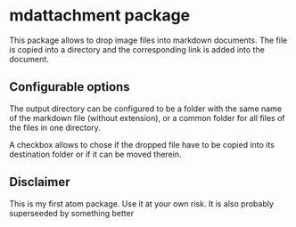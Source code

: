# mdattachment package

This package allows to drop image files into markdown documents. The file is copied into a directory and the corresponding link is added into the document.

## Configurable options

The output directory can be configured to be a folder with the same name of the markdown file (without extension), or a common folder for all files of the files in one directory.

A checkbox allows to chose if the dropped file have to be copied into its destination folder or if it can be moved therein.

## Disclaimer
This is my first atom package. Use it at your own risk.
It is also probably superseeded by something better
